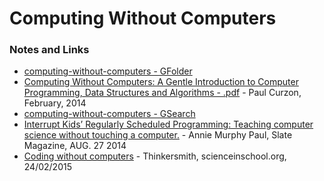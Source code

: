# Computing Without Computers



### Notes and Links
- [computing-without-computers - GFolder](https://drive.google.com/open?id=0BysMfTbvAUUVcjhaMV9BWVo2M0k)
- [Computing Without Computers: A Gentle Introduction to Computer Programming, Data Structures and Algorithms - .pdf](https://smartfuse.s3.amazonaws.com/d3a3ddb3f55b92cb348b18b85f43909a/uploads/2014/06/computing-without-a-computer.pdf) - Paul Curzon, February, 2014
- [computing-without-computers - GSearch](https://www.google.ca/search?q=computing-without-computers&rlz=1C1CHBF_enCA700CA700&oq=computing-without-computers&aqs=chrome..69i57j0l4.319j0j4&sourceid=chrome&ie=UTF-8)
- [Interrupt Kids’ Regularly Scheduled Programming: Teaching computer science without touching a computer.](http://www.slate.com/articles/technology/future_tense/2014/08/computer_science_unplugged_teaching_computational_thinking_without_computers.html) - Annie Murphy Paul, Slate Magazine, AUG. 27 2014
- [Coding without computers](http://www.scienceinschool.org/content/coding-without-computers) - Thinkersmith, scienceinschool.org, 24/02/2015
